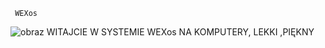      WEXos
![obraz](https://github.com/pawcio06141/WexOS/assets/157916170/5cbeb4d9-8a47-441c-b798-befb2e3a6208)
WITAJCIE W SYSTEMIE WEXos NA KOMPUTERY, LEKKI ,PIĘKNY 

